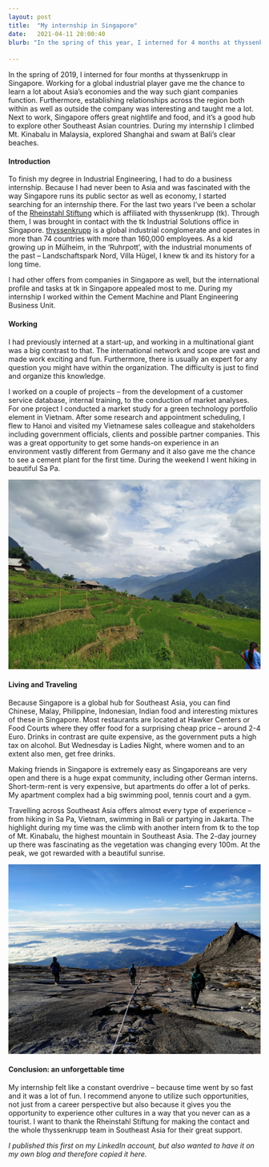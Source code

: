 ```yaml
---
layout: post
title:  "My internship in Singapore"
date:   2021-04-11 20:00:40
blurb: "In the spring of this year, I interned for 4 months at thyssenkrupp in Singapore. Working for a global industrial player gave me the chance to learn a lot about Asia’s economies and the way such giant companies function. Furthermore, establishing relationships across the region both within as well as outside the company was interesting and taught me a lot. Next to work, Singapore offers great nightlife and food, and it’s a good hub to explore other Southeast Asian countries. During my internship I climbed Mt. Kinabalu in Malaysia, explored Shanghai and swam at Bali’s clear beaches."

---
```

In the spring of 2019, I interned for four months at thyssenkrupp in Singapore. Working for a global industrial player gave me the chance to learn a lot about Asia’s economies and the way such giant companies function. Furthermore, establishing relationships across the region both within as well as outside the company was interesting and taught me a lot. Next to work, Singapore offers great nightlife and food, and it’s a good hub to explore other Southeast Asian countries. During my internship I climbed Mt. Kinabalu in Malaysia, explored Shanghai and swam at Bali’s clear beaches.
#### Introduction
To finish my degree in Industrial Engineering, I had to do a business internship. Because I had never been to Asia and was fascinated with the way Singapore runs its public sector as well as economy, I started searching for an internship there. For the last two years I’ve been a scholar of the [Rheinstahl Stiftung](https://www.rheinstahl-stiftung.de) which is affiliated with thyssenkrupp (tk). Through them, I was brought in contact with the tk Industrial Solutions office in Singapore. [thyssenkrupp](https://www.thyssenkrupp.com) is a global industrial conglomerate and operates in more than 74 countries with more than 160,000 employees. As a kid growing up in Mülheim, in the ‘Ruhrpott’, with the industrial monuments of the past – Landschaftspark Nord, Villa Hügel, I knew tk and its history for a long time.

I had other offers from companies in Singapore as well, but the international profile and tasks at tk in Singapore appealed most to me. During my internship I worked within the Cement Machine and Plant Engineering Business Unit.

#### Working
I had previously interned at a start-up, and working in a multinational giant was a big contrast to that. The international network and scope are vast and made work exciting and fun. Furthermore, there is usually an expert for any question you might have within the organization. The difficulty is just to find and organize this knowledge.

I worked on a couple of projects – from the development of a customer service database, internal training, to the conduction of market analyses. For one project I conducted a market study for a green technology portfolio element in Vietnam. After some research and appointment scheduling, I flew to Hanoi and visited my Vietnamese sales colleague and stakeholders including government officials, clients and possible partner companies. This was a great opportunity to get some hands-on experience in an environment vastly different from Germany and it also gave me the chance to see a cement plant for the first time. During the weekend I went hiking in beautiful Sa Pa.

![Sapa](/assets/img/content/Singapore/sapa.jpeg)
#### Living and Traveling
Because Singapore is a global hub for Southeast Asia, you can find Chinese, Malay, Philippine, Indonesian, Indian food and interesting mixtures of these in Singapore. Most restaurants are located at Hawker Centers or Food Courts where they offer food for a surprising cheap price – around 2-4 Euro. Drinks in contrast are quite expensive, as the government puts a high tax on alcohol. But Wednesday is Ladies Night, where women and to an extent also men, get free drinks.

Making friends in Singapore is extremely easy as Singaporeans are very open and there is a huge expat community, including other German interns. Short-term-rent is very expensive, but apartments do offer a lot of perks. My apartment complex had a big swimming pool, tennis court and a gym.

Travelling across Southeast Asia offers almost every type of experience – from hiking in Sa Pa, Vietnam, swimming in Bali or partying in Jakarta. The highlight during my time was the climb with another intern from tk to the top of Mt. Kinabalu, the highest mountain in Southeast Asia. The 2-day journey up there was fascinating as the vegetation was changing every 100m. At the peak, we got rewarded with a beautiful sunrise.

![Mt-Kinabalu](/assets/img/content/Singapore/mt-kinabalu.jpeg)

#### Conclusion: an unforgettable time

My internship felt like a constant overdrive – because time went by so fast and it was a lot of fun. I recommend anyone to utilize such opportunities, not just from a career perspective but also because it gives you the opportunity to experience other cultures in a way that you never can as a tourist. I want to thank the Rheinstahl Stiftung for making the contact and the whole thyssenkrupp team in Southeast Asia for their great support.

*I published this first on my LinkedIn account, but also wanted to have it on my own blog and therefore copied it here.*

